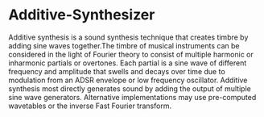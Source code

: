 # Additive-Synthesizer
Additive synthesis is a sound synthesis technique that creates timbre by adding sine waves together.The timbre of musical instruments can be considered in the light of Fourier theory to consist of multiple harmonic or inharmonic partials or overtones. Each partial is a sine wave of different frequency and amplitude that swells and decays over time due to modulation from an ADSR envelope or low frequency oscillator.  Additive synthesis most directly generates sound by adding the output of multiple sine wave generators. Alternative implementations may use pre-computed wavetables or the inverse Fast Fourier transform.


